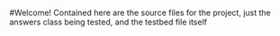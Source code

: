 #Welcome!
Contained here are the source files for the project, just the answers class being tested, and the testbed file itself

